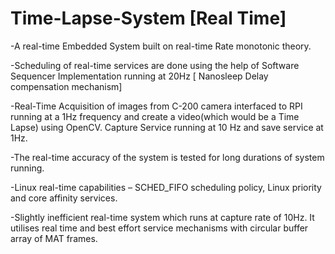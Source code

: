 # Time-Lapse-System [Real Time]

-A real-time Embedded System built on real-time Rate monotonic theory. 

-Scheduling of real-time services are done using the help of Software Sequencer Implementation running at 20Hz [ Nanosleep Delay compensation mechanism]  

-Real-Time Acquisition of images from C-200 camera interfaced to RPI running at a 1Hz frequency and create a video(which would be a Time Lapse) using OpenCV. Capture Service running at 10 Hz and save service at 1Hz.

-The real-time accuracy of the system is tested for long durations of system running.

-Linux real-time capabilities – SCHED_FIFO scheduling policy, Linux priority and core affinity services.

-Slightly inefficient real-time system which runs at capture rate of 10Hz. It utilises real time and best effort service mechanisms with circular buffer array of MAT frames.  
